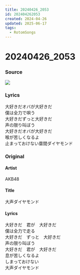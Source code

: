 ```yaml
---
title: 20240426_2053
id: 202404262053
created: 2024-04-26
updated: 2025-06-17
tags:
  - RotomSongs
---
```

# 20240426_2053

### Source

![](https://x.com/Starlystrongest/status/1783826730979058098)

### Lyrics

大好きだオバが大好きだ  
僕は全力で唄う  
大好きだずっと大好きだ  
声の限り叫ぼう  
大好きだオバが大好きだ  
喉が苦しくなるよ  
止まっておけない塁間ダイヤモンド  

### Original

#### Artist

AKB48

#### Title

大声ダイヤモンド

#### Lyrics
  
大好きだ　君が　大好きだ  
僕は全力で走る  
大好きだ　ずっと　大好きだ  
声の限り叫ぼう  
大好きだ　君が　大好きだ  
息が苦しくなるよ  
しまっておけない  
大声ダイヤモンド


